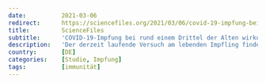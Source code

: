 ```yaml
---
date:          2021-03-06
redirect:      https://sciencefiles.org/2021/03/06/covid-19-impfung-bei-rund-einem-drittel-der-alten-wirkungslos-studie-aus-deutschland/
title:         ScienceFiles
subtitle:      'COVID-19-Impfung bei rund einem Drittel der Alten wirkungslos [Studie aus Deutschland]'
description:   'Der derzeit laufende Versuch am lebenden Impfling findet zunehmend seinen Niederschlag in der wissenschaftlichen Literatur. Gestern haben wir von einer Studie aus England berichtet, in der das Risiko für über 79jährige Geimpfte an COVID-19 zu erkranken, also genau die Krankheit zu bekommen, gegen die sie eigentlich durch die Impfung geschützt werden sollen, 9 Tage nach…'
country:       [DE]
categories:    [Studie, Impfung]
tags:          [immunität]
---
```

